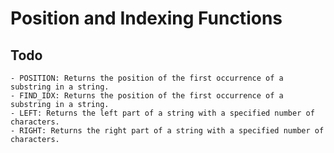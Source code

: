 # Position and Indexing Functions
## Todo
    - POSITION: Returns the position of the first occurrence of a substring in a string.
    - FIND_IDX: Returns the position of the first occurrence of a substring in a string.
    - LEFT: Returns the left part of a string with a specified number of characters.
    - RIGHT: Returns the right part of a string with a specified number of characters.

